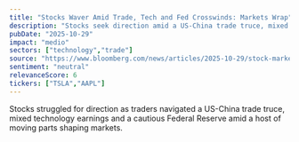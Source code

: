 ```yaml
---
title: "Stocks Waver Amid Trade, Tech and Fed Crosswinds: Markets Wrap"
description: "Stocks seek direction amid a US-China trade truce, mixed technology earnings, and a cautious Federal Reserve."
pubDate: "2025-10-29"
impact: "medio"
sectors: ["technology","trade"]
source: "https://www.bloomberg.com/news/articles/2025-10-29/stock-market-today-dow-s-p-live-updates"
sentiment: "neutral"
relevanceScore: 6
tickers: ["TSLA","AAPL"]
---
```


Stocks struggled for direction as traders navigated a US-China trade truce, mixed technology earnings and a cautious Federal Reserve amid a host of moving parts shaping markets.
